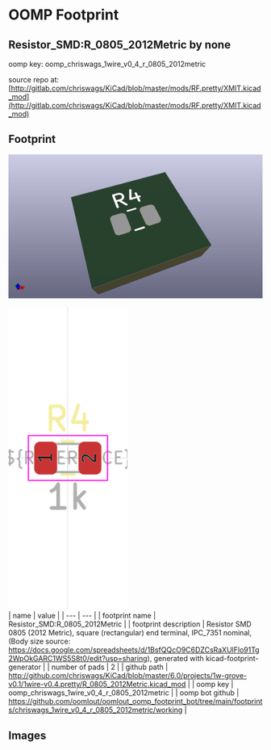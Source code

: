 # OOMP Footprint  
## Resistor_SMD:R_0805_2012Metric  by none  
  
oomp key: oomp_chriswags_1wire_v0_4_r_0805_2012metric  
  
source repo at: [http://gitlab.com/chriswags/KiCad/blob/master/mods/RF.pretty/XMIT.kicad_mod](http://gitlab.com/chriswags/KiCad/blob/master/mods/RF.pretty/XMIT.kicad_mod)  
## Footprint  
  
[![working_kicad_pcb_3d.png](working_kicad_pcb_3d_600.png)](working_kicad_pcb_3d.png)  
  
[![working.png](working_600.png)](working.png)  
| name | value | 
| --- | --- | 
| footprint name | Resistor_SMD:R_0805_2012Metric | 
| footprint description | Resistor SMD 0805 (2012 Metric), square (rectangular) end terminal, IPC_7351 nominal, (Body size source: https://docs.google.com/spreadsheets/d/1BsfQQcO9C6DZCsRaXUlFlo91Tg2WpOkGARC1WS5S8t0/edit?usp=sharing), generated with kicad-footprint-generator | 
| number of pads | 2 | 
| github path | http://github.com/chriswags/KiCad/blob/master/6.0/projects/1w-grove-v0.1/1wire-v0.4.pretty/R_0805_2012Metric.kicad_mod | 
| oomp key | oomp_chriswags_1wire_v0_4_r_0805_2012metric | 
| oomp bot github | https://github.com/oomlout/oomlout_oomp_footprint_bot/tree/main/footprints/chriswags_1wire_v0_4_r_0805_2012metric/working | 
## Images  
